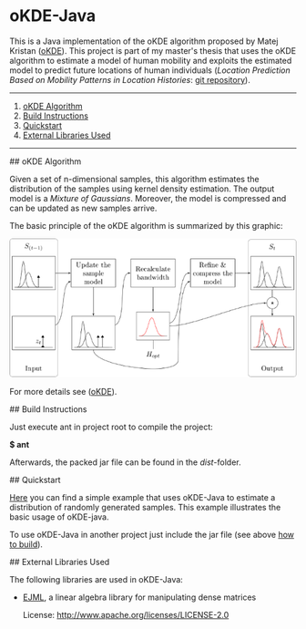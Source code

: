 oKDE-Java
=========

This is a Java implementation of the oKDE algorithm proposed by Matej Kristan
([oKDE](http://www.vicos.si/Research/Multivariate_Online_Kernel_Density_Estimation)).
This project is part of my master's thesis that uses the oKDE algorithm to estimate
a model of human mobility and exploits the estimated model to predict future locations
of human individuals (*Location Prediction Based on Mobility Patterns in Location Histories*:
[git repository](https://github.com/joluet/prepos)).

*******************************

1. [oKDE Algorithm](#okde)
2. [Build Instructions](#build)
3. [Quickstart](#start)
4. [External Libraries Used](#ext_libs)

*******************************


<a name="okde">
## oKDE Algorithm

Given a set of n-dimensional samples, this algorithm estimates 
the distribution of the samples using kernel density estimation.
The output model is a *Mixture of Gaussians*.
Moreover, the model is compressed and can be updated as new samples arrive.

The basic principle of the oKDE algorithm is summarized by this graphic:

![oKDE algorithm](oKDE.png "")

For more details see ([oKDE](http://www.vicos.si/Research/Multivariate_Online_Kernel_Density_Estimation)).



<a name="build">
## Build Instructions

Just execute ant in project root to compile the project:

**$ ant**

Afterwards, the packed jar file can be found in the *dist*-folder.



<a name="start">
## Quickstart

[Here](https://github.com/joluet/okde-java-example) you can find a simple example that uses oKDE-Java
to estimate a distribution of randomly generated samples. This example illustrates the basic usage
of oKDE-java.

To use oKDE-Java in another project just include the jar file (see above [how to build](#build)).



<a name="ext_libs">
## External Libraries Used

The following libraries are used in oKDE-Java:
 *  [EJML](https://code.google.com/p/efficient-java-matrix-library/),
 	a linear algebra library for manipulating dense matrices
 	
 	License: http://www.apache.org/licenses/LICENSE-2.0
